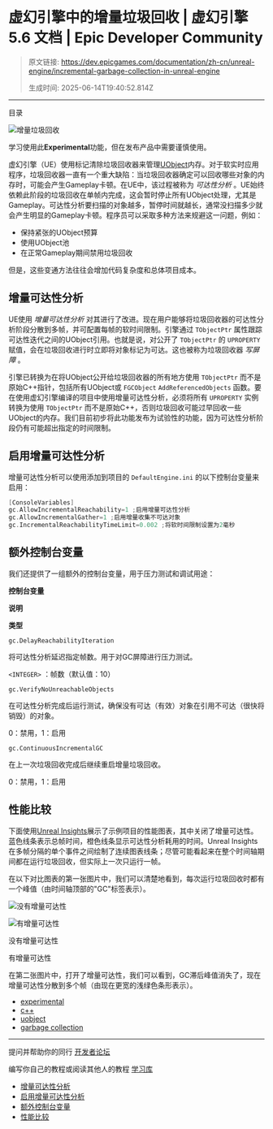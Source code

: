# 虚幻引擎中的增量垃圾回收 | 虚幻引擎 5.6 文档 | Epic Developer Community

> 原文链接: https://dev.epicgames.com/documentation/zh-cn/unreal-engine/incremental-garbage-collection-in-unreal-engine
> 
> 生成时间: 2025-06-14T19:40:52.814Z

---

目录

![增量垃圾回收](https://dev.epicgames.com/community/api/documentation/image/70b440b9-6c41-4fe6-a41e-b866b5e23c21?resizing_type=fill&width=1920&height=335)

学习使用此**Experimental**功能，但在发布产品中需要谨慎使用。

虚幻引擎（UE）使用标记清除垃圾回收器来管理[UObject](/documentation/zh-cn/unreal-engine/objects-in-unreal-engine)内存。对于软实时应用程序，垃圾回收器一直有一个重大缺陷：当垃圾回收器确定可以回收哪些对象的内存时，可能会产生Gameplay卡顿。在UE中，该过程被称为 *可达性分析* 。UE始终依赖此阶段的垃圾回收在单帧内完成，这会暂时停止所有UObject处理，尤其是Gameplay。可达性分析要扫描的对象越多，暂停时间就越长，通常没扫描多少就会产生明显的Gameplay卡顿。程序员可以采取多种方法来规避这一问题，例如：

-   保持紧张的UObject预算
-   使用UObject池
-   在正常Gameplay期间禁用垃圾回收

但是，这些变通方法往往会增加代码复杂度和总体项目成本。

## 增量可达性分析

UE使用 *增量可达性分析* 对其进行了改进。现在用户能够将垃圾回收器的可达性分析阶段分散到多帧，并可配置每帧的软时间限制。引擎通过 `TObjectPtr` 属性跟踪可达性迭代之间的UObject引用。也就是说，对公开了 `TObjectPtr` 的 `UPROPERTY` 赋值，会在垃圾回收进行时立即将对象标记为可达。这也被称为垃圾回收器 *写屏障* 。

引擎已转换为在将UObject公开给垃圾回收器的所有地方使用 `TObjectPtr` 而不是原始C++指针，包括所有UObject或 `FGCObject` `AddReferencedObjects` 函数。要在使用虚幻引擎编译的项目中使用增量可达性分析，必须将所有 `UPROPERTY` 实例转换为使用 `TObjectPtr` 而不是原始C++，否则垃圾回收可能过早回收一些UObject的内存。我们目前初步将此功能发布为试验性的功能，因为可达性分析阶段仍有可能超出指定的时间限制。

## 启用增量可达性分析

增量可达性分析可以使用添加到项目的 `DefaultEngine.ini` 的以下控制台变量来启用：

```cpp
[ConsoleVariables]
gc.AllowIncrementalReachability=1 ;启用增量可达性分析
gc.AllowIncrementalGather=1 ;启用增量收集不可达对象
gc.IncrementalReachabilityTimeLimit=0.002 ;将软时间限制设置为2毫秒
```

## 额外控制台变量

我们还提供了一组额外的控制台变量，用于压力测试和调试用途：

**控制台变量**

**说明**

**类型**

`gc.DelayReachabilityIteration`

将可达性分析延迟指定帧数。用于对GC屏障进行压力测试。

`<INTEGER>` ：帧数（默认值：10）

`gc.VerifyNoUnreachableObjects`

在可达性分析完成后运行测试，确保没有可达（有效）对象在引用不可达（很快将销毁）的对象。

0：禁用，1：启用

`gc.ContinuousIncrementalGC`

在上一次垃圾回收完成后继续重启增量垃圾回收。

0：禁用，1：启用

## 性能比较

下面使用[Unreal Insights](/documentation/zh-cn/unreal-engine/unreal-insights-in-unreal-engine)展示了示例项目的性能图表，其中关闭了增量可达性。蓝色线条表示总帧时间，橙色线条显示可达性分析耗用的时间。Unreal Insights在多帧分隔的单个事件之间绘制了连续图表线条；尽管可能看起来在整个时间轴期间都在运行垃圾回收，但实际上一次只运行一帧。

在以下对比图表的第一张图片中，我们可以清楚地看到，每次运行垃圾回收时都有一个峰值（由时间轴顶部的"GC"标签表示）。

![没有增量可达性](https://d1iv7db44yhgxn.cloudfront.net/documentation/images/79b757d7-39b8-4a04-af3f-03a06b7f7676/without-igc.png)

![有增量可达性](https://d1iv7db44yhgxn.cloudfront.net/documentation/images/cfeebf7e-3efd-48a5-baa1-95958052e9bc/with-igc.png)

没有增量可达性

有增量可达性

在第二张图片中，打开了增量可达性，我们可以看到，GC滞后峰值消失了，现在增量可达性分散到多个帧（由现在更宽的浅绿色条形表示）。

-   [experimental](https://dev.epicgames.com/community/search?query=experimental)
-   [c++](https://dev.epicgames.com/community/search?query=c++)
-   [uobject](https://dev.epicgames.com/community/search?query=uobject)
-   [garbage collection](https://dev.epicgames.com/community/search?query=garbage%20collection)

* * *

提问并帮助你的同行 [开发者论坛](https://forums.unrealengine.com/categories?tag=unreal-engine)

编写你自己的教程或阅读其他人的教程 [学习库](https://dev.epicgames.com/community/unreal-engine/learning)

-   [增量可达性分析](/documentation/zh-cn/unreal-engine/incremental-garbage-collection-in-unreal-engine#%E5%A2%9E%E9%87%8F%E5%8F%AF%E8%BE%BE%E6%80%A7%E5%88%86%E6%9E%90)
-   [启用增量可达性分析](/documentation/zh-cn/unreal-engine/incremental-garbage-collection-in-unreal-engine#%E5%90%AF%E7%94%A8%E5%A2%9E%E9%87%8F%E5%8F%AF%E8%BE%BE%E6%80%A7%E5%88%86%E6%9E%90)
-   [额外控制台变量](/documentation/zh-cn/unreal-engine/incremental-garbage-collection-in-unreal-engine#%E9%A2%9D%E5%A4%96%E6%8E%A7%E5%88%B6%E5%8F%B0%E5%8F%98%E9%87%8F)
-   [性能比较](/documentation/zh-cn/unreal-engine/incremental-garbage-collection-in-unreal-engine#%E6%80%A7%E8%83%BD%E6%AF%94%E8%BE%83)